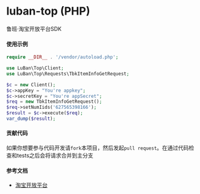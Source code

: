 # luban-top (PHP)
鲁班·淘宝开放平台SDK

#### 使用示例
```php
require __DIR__ . '/vendor/autoload.php';

use LuBan\Top\Client;
use LuBan\Top\Requests\TbkItemInfoGetRequest;

$c = new Client();
$c->appKey = "You're appkey";
$c->secretKey = "You're appSecret";
$req = new TbkItemInfoGetRequest();
$req->setNumIids('627565398166');
$result = $c->execute($req);
var_dump($result);
```

#### 贡献代码
如果你想要参与代码开发请`fork`本项目，然后发起`pull request`。在通过代码检查和tests之后会将请求合并到主分支

#### 参考文档
- [淘宝开放平台](https://open.taobao.com)